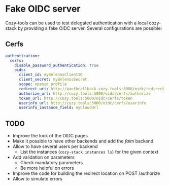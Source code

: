 # Fake OIDC server

Cozy-tools can be used to test delegated authentication with a local cozy-stack
by providing a fake OIDC server. Several configurations are possible:

## Cerfs

```yaml
authentication:
  cerfs:
    disable_password_authentication: true
    oidc:
      client_id: myBelenosClientID
      client_secret: myBelenosSecret
      scope: openid profile
      redirect_uri: http://oauthcallback.cozy.tools:8080/oidc/redirect
      authorize_url: http://cozy.tools:5000/oidc/cerfs/authorize
      token_url: http://cozy.tools:5000/oidc/cerfs/token
      userinfo_url: http://cozy.tools:5000/oidc/cerfs/userinfo
      userinfo_instance_field: myCloudUrl
```

## TODO

* Improve the look of the OIDC pages
* Make it possible to have other backends and add the _faim_ backend
* Allow to have several users per backend
  * List the instances (`cozy-stack instances ls`) for the given context
* Add validation on parameters
  * Check mandatory parameters
  * Be more helpful on errors
* Improve the code for building the redirect location on POST /authorize
* Allow to simulate errors
